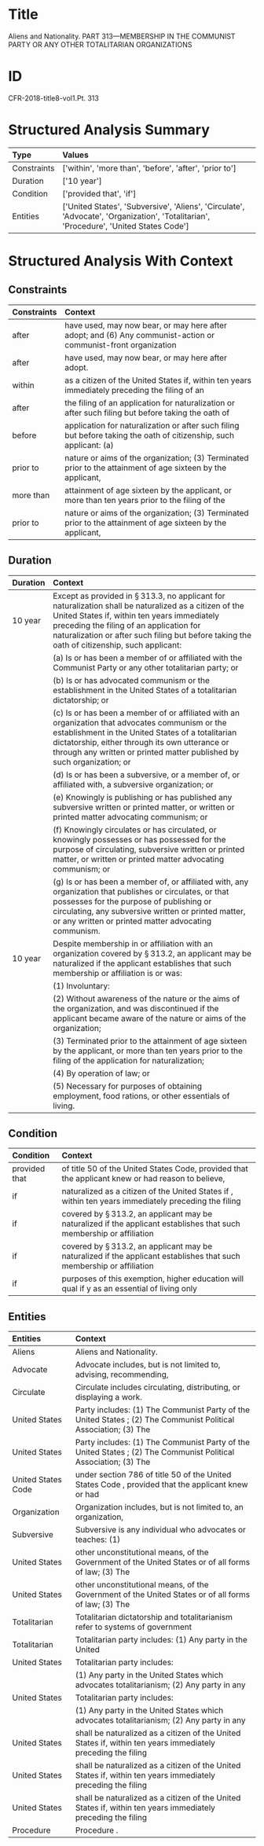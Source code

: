 # Title

 Aliens and Nationality. PART 313—MEMBERSHIP IN THE COMMUNIST PARTY OR ANY OTHER TOTALITARIAN ORGANIZATIONS


# ID

 CFR-2018-title8-vol1.Pt. 313


# Structured Analysis Summary

| Type        | Values                                                                                                                                |
|:------------|:--------------------------------------------------------------------------------------------------------------------------------------|
| Constraints | ['within', 'more than', 'before', 'after', 'prior to']                                                                                |
| Duration    | ['10 year']                                                                                                                           |
| Condition   | ['provided that', 'if']                                                                                                               |
| Entities    | ['United States', 'Subversive', 'Aliens', 'Circulate', 'Advocate', 'Organization', 'Totalitarian', 'Procedure', 'United States Code'] |


# Structured Analysis With Context

 


## Constraints

| Constraints   | Context                                                                                                            |
|:--------------|:-------------------------------------------------------------------------------------------------------------------|
| after         | have used, may now bear, or may here after adopt; and (6) Any communist-action or communist-front organization     |
| after         | have used, may now bear, or may here after  adopt.                                                                 |
| within        | as a citizen of the United States if, within ten years immediately preceding the filing of an                      |
| after         | the filing of an application for naturalization or after such filing but before taking the oath of                 |
| before        | application for naturalization or after such filing but before taking the oath of citizenship, such applicant: (a) |
| prior to      | nature or aims of the organization; (3) Terminated prior to the attainment of age sixteen by the applicant,        |
| more than     | attainment of age sixteen by the applicant, or more than ten years prior to the filing of the                      |
| prior to      | nature or aims of the organization; (3) Terminated prior to the attainment of age sixteen by the applicant,        |


## Duration

| Duration   | Context                                                                                                                                                                                                                                                                                                     |
|:-----------|:------------------------------------------------------------------------------------------------------------------------------------------------------------------------------------------------------------------------------------------------------------------------------------------------------------|
| 10 year    | Except as provided in &#167;&#8201;313.3, no applicant for naturalization shall be naturalized as a citizen of the United States if, within ten years immediately preceding the filing of an application for naturalization or after such filing but before taking the oath of citizenship, such applicant: |
|            |             (a) Is or has been a member of or affiliated with the Communist Party or any other totalitarian party; or                                                                                                                                                                                       |
|            |             (b) Is or has advocated communism or the establishment in the United States of a totalitarian dictatorship; or                                                                                                                                                                                  |
|            |             (c) Is or has been a member of or affiliated with an organization that advocates communism or the establishment in the United States of a totalitarian dictatorship, either through its own utterance or through any written or printed matter published by such organization; or               |
|            |             (d) Is or has been a subversive, or a member of, or affiliated with, a subversive organization; or                                                                                                                                                                                              |
|            |             (e) Knowingly is publishing or has published any subversive written or printed matter, or written or printed matter advocating communism; or                                                                                                                                                    |
|            |             (f) Knowingly circulates or has circulated, or knowingly possesses or has possessed for the purpose of circulating, subversive written or printed matter, or written or printed matter advocating communism; or                                                                                 |
|            |             (g) Is or has been a member of, or affiliated with, any organization that publishes or circulates, or that possesses for the purpose of publishing or circulating, any subversive written or printed matter, or any written or printed matter advocating communism.                             |
| 10 year    | Despite membership in or affiliation with an organization covered by &#167;&#8201;313.2, an applicant may be naturalized if the applicant establishes that such membership or affiliation is or was:                                                                                                        |
|            |             (1) Involuntary:                                                                                                                                                                                                                                                                                |
|            |             (2) Without awareness of the nature or the aims of the organization, and was discontinued if the applicant became aware of the nature or aims of the organization;                                                                                                                              |
|            |             (3) Terminated prior to the attainment of age sixteen by the applicant, or more than ten years prior to the filing of the application for naturalization;                                                                                                                                       |
|            |             (4) By operation of law; or                                                                                                                                                                                                                                                                     |
|            |             (5) Necessary for purposes of obtaining employment, food rations, or other essentials of living.                                                                                                                                                                                                |


## Condition

| Condition     | Context                                                                                                                         |
|:--------------|:--------------------------------------------------------------------------------------------------------------------------------|
| provided that | of title 50 of the United States Code, provided that the applicant knew or had reason to believe,                               |
| if            | naturalized as a citizen of the United States if , within ten years immediately preceding the filing                            |
| if            | covered by &#167;&#8201;313.2, an applicant may be naturalized if the applicant establishes that such membership or affiliation |
| if            | covered by &#167;&#8201;313.2, an applicant may be naturalized if the applicant establishes that such membership or affiliation |
| if            | purposes of this exemption, higher education will qual if y as an essential of living only                                      |


## Entities

| Entities           | Context                                                                                                         |
|:-------------------|:----------------------------------------------------------------------------------------------------------------|
| Aliens             | Aliens  and Nationality.                                                                                        |
| Advocate           | Advocate includes, but is not limited to, advising, recommending,                                               |
| Circulate          | Circulate  includes circulating, distributing, or displaying a work.                                            |
| United States      | Party includes: (1) The Communist Party of the United States ; (2) The Communist Political Association; (3) The |
| United States      | Party includes: (1) The Communist Party of the United States ; (2) The Communist Political Association; (3) The |
| United States Code | under section 786 of title 50 of the United States Code , provided that the applicant knew or had               |
| Organization       | Organization includes, but is not limited to, an organization,                                                  |
| Subversive         | Subversive is any individual who advocates or teaches: (1)                                                      |
| United States      | other unconstitutional means, of the Government of the United States or of all forms of law; (3) The            |
| United States      | other unconstitutional means, of the Government of the United States or of all forms of law; (3) The            |
| Totalitarian       | Totalitarian dictatorship and totalitarianism refer to systems of government                                    |
| Totalitarian       | Totalitarian party includes: (1) Any party in the United                                                        |
| United States      | Totalitarian party includes:                                                                                    |
|                    |             (1) Any party in the  United States which advocates totalitarianism; (2) Any party in any           |
| United States      | Totalitarian party includes:                                                                                    |
|                    |             (1) Any party in the  United States which advocates totalitarianism; (2) Any party in any           |
| United States      | shall be naturalized as a citizen of the United States if, within ten years immediately preceding the filing    |
| United States      | shall be naturalized as a citizen of the United States if, within ten years immediately preceding the filing    |
| United States      | shall be naturalized as a citizen of the United States if, within ten years immediately preceding the filing    |
| Procedure          | Procedure .                                                                                                     |


